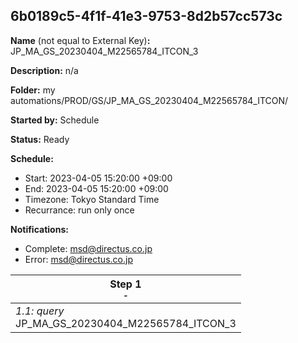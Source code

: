 ## 6b0189c5-4f1f-41e3-9753-8d2b57cc573c

**Name** (not equal to External Key)**:** JP_MA_GS_20230404_M22565784_ITCON_3

**Description:** n/a

**Folder:** my automations/PROD/GS/JP_MA_GS_20230404_M22565784_ITCON/

**Started by:** Schedule

**Status:** Ready

**Schedule:**

* Start: 2023-04-05 15:20:00 +09:00
* End: 2023-04-05 15:20:00 +09:00
* Timezone: Tokyo Standard Time
* Recurrance: run only once

**Notifications:**

* Complete: msd@directus.co.jp
* Error: msd@directus.co.jp

| Step 1<br>_<small>-</small>_ |
| --- |
| _1.1: query_<br>JP_MA_GS_20230404_M22565784_ITCON_3 |
